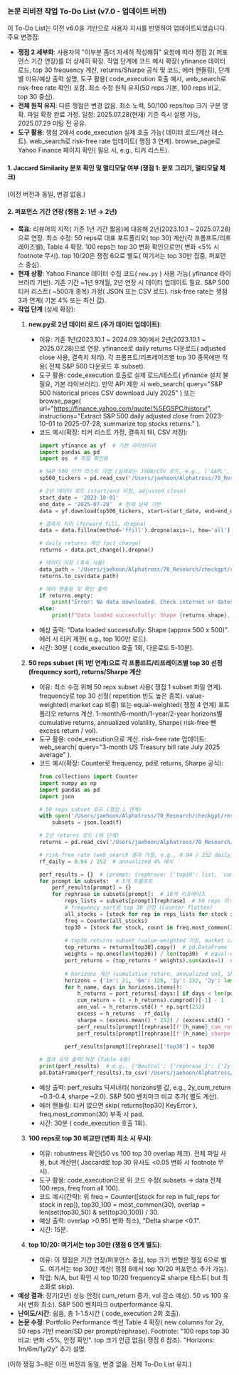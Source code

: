 ### 논문 리비전 작업 To-Do List (v7.0 - 업데이트 버전)

이 To-Do List는 이전 v6.0을 기반으로 사용자 지시를 반영하여 업데이트되었습니다. 주요 변경점:
- **쟁점 2 세부화**: 사용자의 "이부분 좀더 자세히 작성해줘" 요청에 따라 쟁점 2( 퍼포먼스 기간 연장)를 더 상세히 확장. 작업 단계에 코드 예시 확장( yfinance 데이터 로드, top 30 frequency 계산, returns/Sharpe 공식 및 코드, 에러 핸들링), 단계별 이유/예상 출력 설명, 도구 활용( code_execution 호출 예시, web_search로 risk-free rate 확인) 포함. 최소 수정 원칙 유지(50 reps 기본, 100 reps 비교, top 30 중심).
- **전체 원칙 유지**: 다른 쟁점은 변경 없음. 최소 노력, 50/100 reps/top 크기 구분 명확. 파일 확장 완료 가정. 일정: 2025.07.28(현재) 기준 즉시 실행 가능, 2025.07.29 미팅 전 공유.
- **도구 활용**: 쟁점 2에서 code_execution 실제 호출 가능( 데이터 로드/계산 테스트). web_search로 risk-free rate 업데이트( 쟁점 3 연계). browse_page로 Yahoo Finance 페이지 확인( 필요 시, e.g., 티커 리스트).

#### 1. Jaccard Similarity 분포 확인 및 멀티모달 여부 (쟁점 1: 분포 그리기, 멀티모달 체크)
(이전 버전과 동일, 변경 없음.)

#### 2. 퍼포먼스 기간 연장 (쟁점 2: 1년 → 2년)
   - **목표**: 리뷰어의 지적( 기존 1년 기간 짧음)에 대응해 2년(2023.10.1 ~ 2025.07.28)으로 연장. 최소 수정: 50 reps로 대표 포트폴리오( top 30) 계산(각 프롬프트/리프레이즈별), Table 4 확장. 100 reps는 top 30 변화 확인으로만( 변화 <5% 시 footnote 무시). top 10/20은 쟁점 6으로 별도( 여기서는 top 30만 집중, 퍼포먼스 중심).
   - **현재 상황**: Yahoo Finance 데이터 수집 코드( `new.py` ) 사용 가능( yfinance 라이브러리 기반). 기존 기간 ~1년 9개월, 2년 연장 시 데이터 업데이트 필요. S&P 500 티커 리스트( ~500개 종목) 가정( JSON 또는 CSV 로드). risk-free rate는 쟁점 3과 연계( 기본 4% 또는 최신 값).
   - **작업 단계** (상세 확장):
     1. **new.py로 2년 데이터 로드 (주가 데이터 업데이트)**:
        - 이유: 기존 1년(2023.10.1 ~ 2024.09.30)에서 2년(2023.10.1 ~ 2025.07.28)으로 연장. yfinance로 daily returns 다운로드( adjusted close 사용, 결측치 처리). 각 프롬프트/리프레이즈별 top 30 종목에만 적용( 전체 S&P 500 다운로드 후 subset).
        - 도구 활용: code_execution 호출로 실제 로드/테스트( yfinance 설치 불필요, 기본 라이브러리). 만약 API 제한 시 web_search( query="S&P 500 historical prices CSV download July 2025" ) 또는 browse_page( url="https://finance.yahoo.com/quote/%5EGSPC/history/", instructions="Extract S&P 500 daily adjusted close from 2023-10-01 to 2025-07-28, summarize top stocks returns." ).
        - 코드 예시(확장: 티커 리스트 가정, 결측치 fill, CSV 저장):
          ```python
          import yfinance as yf  # 기본 라이브러리
          import pandas as pd
          import os  # 파일 확인용

          # S&P 500 티커 리스트 가정 (실제로는 JSON/CSV 로드, e.g., ['AAPL', 'MSFT', ...])
          sp500_tickers = pd.read_csv('/Users/jaehoon/Alphatross/70_Research/checkgpt/sp500_tickers.csv')['Symbol'].tolist()  # 가정 경로

          # 2년 데이터 로드 (start/end 지정, adjusted close)
          start_date = '2023-10-01'
          end_date = '2025-07-28'  # 현재 날짜 기반
          data = yf.download(sp500_tickers, start=start_date, end=end_date, group_by='ticker', progress=False)['Adj Close']
          
          # 결측치 처리 (forward fill, dropna)
          data = data.fillna(method='ffill').dropna(axis=1, how='all')
          
          # daily returns 계산 (pct_change)
          returns = data.pct_change().dropna()
          
          # 데이터 저장 (후속 사용)
          data_path = '/Users/jaehoon/Alphatross/70_Research/checkgpt/results/sp500_2year_returns.csv'
          returns.to_csv(data_path)
          
          # 에러 핸들링 및 확인 출력
          if returns.empty:
              print("Error: No data downloaded. Check internet or dates.")
          else:
              print(f"Data loaded successfully: Shape {returns.shape}, Columns {len(returns.columns)}")  # e.g., (500 days x 500 tickers)
          ```
        - 예상 출력: "Data loaded successfully: Shape (approx 500 x 500)". 에러 시 티커 제한( e.g., top 100만 로드).
        - 시간: 30분 ( code_execution 호출 1회, 다운로드 5-10분).

     2. **50 reps subset (위 1번 연계)으로 각 프롬프트/리프레이즈별 top 30 선정 (frequency sort), returns/Sharpe 계산**:
        - 이유: 최소 수정 위해 50 reps subset 사용( 쟁점 1 subset 파일 연계). frequency로 top 30 선정( repetition 빈도 높은 종목). value-weighted( market cap 비중) 또는 equal-weighted( 쟁점 4 연계) 포트폴리오 returns 계산. 1-month/6-month/1-year/2-year horizons별 cumulative returns, annualized volatility, Sharpe( risk-free 뺀 excess return / vol).
        - 도구 활용: code_execution으로 계산. risk-free rate 업데이트: web_search( query="3-month US Treasury bill rate July 2025 average" ).
        - 코드 예시(확장: Counter로 frequency, pd로 returns, Sharpe 공식):
          ```python
          from collections import Counter
          import numpy as np
          import pandas as pd
          import json

          # 50 reps subset 로드 (쟁점 1 연계)
          with open('/Users/jaehoon/Alphatross/70_Research/checkgpt/results/Rephrase/Rephrase_Repetition_Result_NVG_50_subset.json', 'r') as f:
              subsets = json.load(f)

          # 2년 returns 로드 (위 단계)
          returns = pd.read_csv('/Users/jaehoon/Alphatross/70_Research/checkgpt/results/sp500_2year_returns.csv', index_col=0, parse_dates=True)

          # risk-free rate (web_search 결과 가정, e.g., 0.04 / 252 daily)
          rf_daily = 0.04 / 252  # annualized 4% 예시

          perf_results = {}  # {prompt: {rephrase: {'top30': list, 'cum_return_2y': float, 'sharpe_2y': float, ...}}}
          for prompt in subsets:  # 3개 프롬프트
              perf_results[prompt] = {}
              for rephrase in subsets[prompt]:  # 10개 리프레이즈
                  reps_lists = subsets[prompt][rephrase]  # 50 reps 리스트
                  # frequency sort로 top 30 선정 (Counter flatten)
                  all_stocks = [stock for rep in reps_lists for stock in rep]  # flat list
                  freq = Counter(all_stocks)
                  top30 = [stock for stock, count in freq.most_common(30)]  # top 30 tickers
                  
                  # top30 returns subset (value-weighted 가정, market cap 별도 로드 필요 시)
                  top_returns = returns[top30].copy()  # pd.DataFrame
                  weights = np.ones(len(top30)) / len(top30)  # equal-weighted 예시 (value-weighted 시 market cap 추가)
                  port_returns = (top_returns * weights).sum(axis=1)  # daily portfolio returns
                  
                  # horizons 계산 (cumulative return, annualized vol, Sharpe)
                  horizons = {'1m': 21, '6m': 126, '1y': 252, '2y': len(port_returns)}  # trading days approx
                  for h_name, days in horizons.items():
                      h_returns = port_returns[-days:] if days < len(port_returns) else port_returns
                      cum_return = (1 + h_returns).cumprod()[-1] - 1
                      ann_vol = h_returns.std() * np.sqrt(252)
                      excess = h_returns - rf_daily
                      sharpe = (excess.mean() * 252) / (excess.std() * np.sqrt(252)) if ann_vol > 0 else 0
                      perf_results[prompt][rephrase][f'{h_name}_cum_return'] = cum_return
                      perf_results[prompt][rephrase][f'{h_name}_sharpe'] = sharpe
                  
                  perf_results[prompt][rephrase]['top30'] = top30
          
          # 결과 요약 출력/저장 (Table 4용)
          print(perf_results)  # e.g., {'Neutral': {'rephrase_1': {'2y_cum_return': 0.35, '2y_sharpe': 1.2, ...}}}
          pd.DataFrame(perf_results).to_csv('/Users/jaehoon/Alphatross/70_Research/checkgpt/results/perf_50reps.csv')
          ```
        - 예상 출력: perf_results 딕셔너리( horizons별 값, e.g., 2y_cum_return ~0.3-0.4, sharpe ~2.0). S&P 500 벤치마크 비교 추가( 별도 계산).
        - 에러 핸들링: 티커 없으면 skip( returns[top30] KeyError ), freq.most_common(30) 부족 시 pad.
        - 시간: 30분 ( code_execution 호출 1회).

     3. **100 reps로 top 30 비교만 (변화 최소 시 무시)**:
        - 이유: robustness 확인(50 vs 100 top 30 overlap 체크). 전체 파일 사용, but 계산만( Jaccard로 top 30 유사도 <0.05 변화 시 footnote 무시).
        - 도구 활용: code_execution으로 위 코드 수정( subsets -> data 전체 100 reps, freq from all 100).
        - 코드 예시(간략): 위 freq = Counter([stock for rep in full_reps for stock in rep]), top30_100 = most_common(30), overlap = len(set(top30_50) & set(top30_100)) / 30.
        - 예상 출력: overlap >0.95( 변화 최소), "Delta sharpe <0.1".
        - 시간: 15분.

     4. **top 10/20: 여기서는 top 30만 (쟁점 6 연계 별도)**:
        - 이유: 이 쟁점은 기간 연장/퍼포먼스 중심, top 크기 변형은 쟁점 6으로 별도. 여기서는 top 30만 계산( 쟁점 6에서 top 10/20 퍼포먼스 추가 가능).
        - 작업: N/A, but 확인 시 top 10/20 frequency로 sharpe 테스트( but 최소화로 skip).
   - **예상 결과**: 장기(2년) 성능 안정( cum_return 증가, vol 감소 예상). 50 vs 100 유사( 변화 최소). S&P 500 벤치마크 outperformance 유지.
   - **난이도/시간**: 쉽음, 총 1-1.5시간 ( code_execution 2회 호출).
   - **논문 수정**: Portfolio Performance 섹션 Table 4 확장( new columns for 2y, 50 reps 기반 mean/SD per prompt/rephrase). Footnote: "100 reps top 30 비교: 변화 <5%, 안정 확인". top 크기 언급 없음( 쟁점 6 참조). "Horizons: 1m/6m/1y/2y" 추가 설명.

(이하 쟁점 3~8은 이전 버전과 동일, 변경 없음. 전체 To-Do List 유지.)